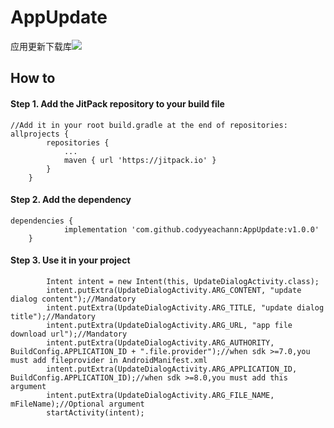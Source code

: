 # AppUpdate
应用更新下载库[![](https://jitpack.io/v/codyyeachann/AppUpdate.svg)](https://jitpack.io/#codyyeachann/AppUpdate)
## How to
#### Step 1. Add the JitPack repository to your build file
```
//Add it in your root build.gradle at the end of repositories:
allprojects {
		repositories {
			...
			maven { url 'https://jitpack.io' }
		}
	}
```
#### Step 2. Add the dependency
```
dependencies {
	        implementation 'com.github.codyyeachann:AppUpdate:v1.0.0'
	}
```
#### Step 3. Use it in your project
```
        Intent intent = new Intent(this, UpdateDialogActivity.class);
        intent.putExtra(UpdateDialogActivity.ARG_CONTENT, "update dialog content");//Mandatory
        intent.putExtra(UpdateDialogActivity.ARG_TITLE, "update dialog title");//Mandatory
        intent.putExtra(UpdateDialogActivity.ARG_URL, "app file download url");//Mandatory
        intent.putExtra(UpdateDialogActivity.ARG_AUTHORITY, BuildConfig.APPLICATION_ID + ".file.provider");//when sdk >=7.0,you must add fileprovider in AndroidManifest.xml
        intent.putExtra(UpdateDialogActivity.ARG_APPLICATION_ID, BuildConfig.APPLICATION_ID);//when sdk >=8.0,you must add this argument
        intent.putExtra(UpdateDialogActivity.ARG_FILE_NAME, mFileName);//Optional argument
        startActivity(intent);
```
